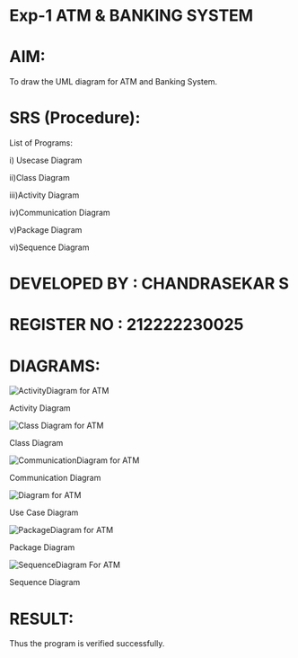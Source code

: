 # Exp-1 ATM & BANKING SYSTEM

# AIM:
To draw the UML diagram for ATM and Banking System.

# SRS (Procedure):
List of Programs:

i) Usecase Diagram

ii)Class Diagram

iii)Activity Diagram

iv)Communication Diagram

v)Package Diagram

vi)Sequence Diagram

# DEVELOPED BY : CHANDRASEKAR S
# REGISTER NO : 212222230025

# DIAGRAMS:
![ActivityDiagram for ATM](https://github.com/user-attachments/assets/a37ba24b-11ce-42f9-8eaa-93be115ca70e)

Activity Diagram

![Class Diagram for ATM](https://github.com/user-attachments/assets/a82b9397-2637-4266-9b68-23662caf2c30)

Class Diagram

![CommunicationDiagram for ATM](https://github.com/user-attachments/assets/9e10e5b3-57ed-4795-af64-e27b670da391)

Communication Diagram

![Diagram for ATM](https://github.com/user-attachments/assets/b27c2b6b-4fd2-4099-970a-e6077cd400f9)

Use Case Diagram

![PackageDiagram for ATM](https://github.com/user-attachments/assets/129dd077-00e8-4e08-9c12-b0a6a5b16336)

Package Diagram

![SequenceDiagram For ATM](https://github.com/user-attachments/assets/5ba6d057-4d9d-4c2c-abe6-d71647287485)

Sequence Diagram

# RESULT:
Thus the program is verified successfully.
